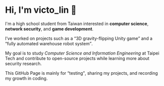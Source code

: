 <html>
  <head>
    <title>About Me</title>
  </head>
  <body>
    <h1>Hi, I'm victo_lin 👋</h1>
    <p>
      I'm a high school student from Taiwan interested in 
      <b>computer science</b>, <b>network security</b>, and <b>game development</b>.
    </p>
    <p>
      I’ve worked on projects such as a <q>3D gravity-flipping Unity game</q> 
      and a <q>fully automated warehouse robot system</q>.  
    </p>
    <p>
      My goal is to study <i>Computer Science and Information Engineering</i> at Taipei Tech 
      and contribute to open-source projects while learning more about security research.  
    </p>
    <p>
      This GitHub Page is mainly for <q>testing</q>, sharing my projects, 
      and recording my growth in coding.  
    </p>
  </body>
</html>
